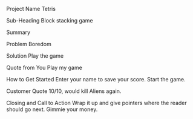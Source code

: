 Project Name
Tetris

Sub-Heading
Block stacking game

Summary


Problem
Boredom

Solution
Play the game

Quote from You
Play my game

How to Get Started
Enter your name to save your score. Start the game.

Customer Quote
10/10, would kill Aliens again.

Closing and Call to Action
Wrap it up and give pointers where the reader should go next.
Gimmie your money.